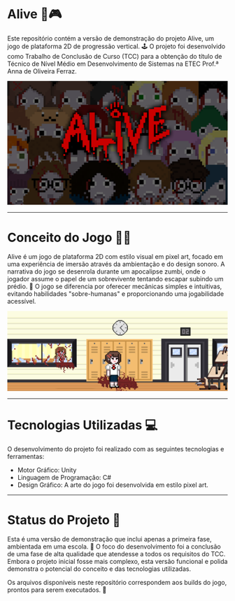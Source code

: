 # Alive 🧟🎮
Este repositório contém a versão de demonstração do projeto Alive, um jogo de plataforma 2D de progressão vertical. 🕹️ O projeto foi desenvolvido como Trabalho de Conclusão de Curso (TCC) para a obtenção do título de Técnico de Nível Médio em Desenvolvimento de Sistemas na ETEC Prof.ª Anna de Oliveira Ferraz.

![Tela inical do jogo](./telaInicial.png)  

---

# Conceito do Jogo 🧟‍♂️
Alive é um jogo de plataforma 2D com estilo visual em pixel art, focado em uma experiência de imersão através da ambientação e do design sonoro. A narrativa do jogo se desenrola durante um apocalipse zumbi, onde o jogador assume o papel de um sobrevivente tentando escapar subindo um prédio. 🏢 O jogo se diferencia por oferecer mecânicas simples e intuitivas, evitando habilidades "sobre-humanas" e proporcionando uma jogabilidade acessível.

![Preview do jogo](./preview.png)  

---

# Tecnologias Utilizadas 💻
O desenvolvimento do projeto foi realizado com as seguintes tecnologias e ferramentas:

- Motor Gráfico: Unity
- Linguagem de Programação: C#
- Design Gráfico: A arte do jogo foi desenvolvida em estilo pixel art.

---

# Status do Projeto 🚧
Esta é uma versão de demonstração que inclui apenas a primeira fase, ambientada em uma escola. 🏫 O foco do desenvolvimento foi a conclusão de uma fase de alta qualidade que atendesse a todos os requisitos do TCC. Embora o projeto inicial fosse mais complexo, esta versão funcional e polida demonstra o potencial do conceito e das tecnologias utilizadas.

Os arquivos disponíveis neste repositório correspondem aos builds do jogo, prontos para serem executados. 🚀
